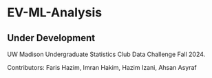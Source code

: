 # EV-ML-Analysis
## Under Development
UW Madison Undergraduate Statistics Club Data Challenge Fall 2024.

Contributors: Faris Hazim, Imran Hakim, Hazim Izani, Ahsan Asyraf
